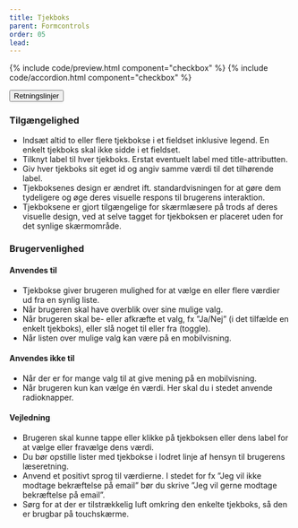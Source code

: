 ```yaml
---
title: Tjekboks
parent: Formcontrols
order: 05
lead:
---
```



{% include code/preview.html component="checkbox" %}
{% include code/accordion.html component="checkbox" %}
<div class="accordion accordion-bordered accordion-docs">
  <button class="button-unstyled accordion-button"
      aria-expanded="true" aria-controls="checkbox-docs">
    Retningslinjer
  </button>
  <div id="checkbox-docs" aria-hidden="false" class="accordion-content">
      <section>
          <h3 class="h4">Tilgængelighed</h3>
          <ul>
              <li>Indsæt altid to eller flere tjekbokse i et fieldset inklusive legend. En enkelt tjekboks skal ikke sidde i et fieldset.</li>
              <li>Tilknyt label til hver tjekboks. Erstat eventuelt label med title-attributten.</li>
              <li>Giv hver tjekboks sit eget id og angiv samme værdi til det tilhørende label.</li>
              <li>Tjekboksenes design er ændret ift. standardvisningen for at gøre dem tydeligere og øge deres visuelle respons til brugerens interaktion.</li>
              <li>Tjekboksene er gjort tilgængelige for skærmlæsere på trods af deres visuelle design, ved at selve tagget for tjekboksen er placeret uden for det synlige skærmområde.</li>
          </ul>
      </section>
      <section>
          <h3 class="h4">Brugervenlighed</h3>
          <h4 class="h5">Anvendes til</h4>
          <ul>
              <li>Tjekbokse giver brugeren mulighed for at vælge en eller flere værdier ud fra en synlig liste.</li>
              <li>Når brugeren skal have overblik over sine mulige valg.</li>
              <li>Når brugeren skal be- eller afkræfte et valg, fx ”Ja/Nej” (i det tilfælde en enkelt tjekboks), eller slå noget til eller fra (toggle).</li>
              <li>Når listen over mulige valg kan være på en mobilvisning.</li>
          </ul>
          <h4 class="h5">Anvendes ikke til</h4>
          <ul>
              <li>Når der er for mange valg til at give mening på en mobilvisning.</li>
              <li>Når brugeren kun kan vælge én værdi. Her skal du i stedet anvende radioknapper.</li>
          </ul>
          <h4 class="h5">Vejledning</h4>
          <ul>
              <li>Brugeren skal kunne tappe eller klikke på tjekboksen eller dens label for at vælge eller fravælge dens værdi.</li>
              <li>Du bør opstille lister med tjekbokse i lodret linje af hensyn til brugerens læseretning.</li>
              <li>Anvend et positivt sprog til værdierne. I stedet for fx ”Jeg vil ikke modtage bekræftelse på email” bør du skrive ”Jeg vil gerne modtage bekræftelse på email”.</li>
              <li>Sørg for at der er tilstrækkelig luft omkring den enkelte tjekboks, så den er brugbar på touchskærme.</li>
          </ul>
      </section>
  </div>
</div>
